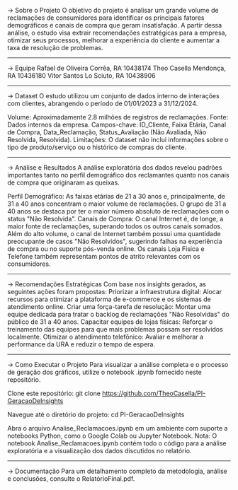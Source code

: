 -> Sobre o Projeto
O objetivo do projeto é analisar um grande volume de reclamações de consumidores para identificar os principais fatores demográficos e canais de compra que geram insatisfação. A partir dessa análise, o estudo visa extrair recomendações estratégicas para a empresa, otimizar seus processos, melhorar a experiência do cliente e aumentar a taxa de resolução de problemas.

------------------------------------------------------------------------------------------------------------------------------------------------------------------------------------------------------

-> Equipe
Rafael de Oliveira Corrêa, RA 10438174
Theo Casella Mendonça, RA 10436180
Vitor Santos Lo Sciuto, RA 10438906

------------------------------------------------------------------------------------------------------------------------------------------------------------------------------------------------------

-> Dataset
O estudo utilizou um conjunto de dados interno de interações com clientes, abrangendo o período de 01/01/2023 a 31/12/2024.

Volume: Aproximadamente 2.8 milhões de registros de reclamações.
Fonte: Dados internos da empresa.
Campos-chave: ID_Cliente, Faixa Etária, Canal de Compra, Data_Reclamação, Status_Avaliação (Não Avaliada, Não Resolvida, Resolvida).
Limitações: O dataset não inclui informações sobre o tipo de produto/serviço ou o histórico de compras do cliente.

------------------------------------------------------------------------------------------------------------------------------------------------------------------------------------------------------

-> Análise e Resultados
A análise exploratória dos dados revelou padrões importantes tanto no perfil demográfico dos reclamantes quanto nos canais de compra que originaram as queixas.

Perfil Demográfico: As faixas etárias de 21 a 30 anos e, principalmente, de 31 a 40 anos concentram o maior volume de reclamações. O grupo de 31 a 40 anos se destaca por ter o maior número absoluto de reclamações com o status "Não Resolvida".
Canais de Compra: O canal Internet é, de longe, a maior fonte de reclamações, superando todos os outros canais somados. Além do alto volume, o canal de Internet também possui uma quantidade preocupante de casos "Não Resolvidos", sugerindo falhas na experiência de compra ou no suporte pós-venda online. Os canais Loja Física e Telefone também representam pontos de atrito relevantes com os consumidores.

------------------------------------------------------------------------------------------------------------------------------------------------------------------------------------------------------

-> Recomendações Estratégicas
Com base nos insights gerados, as seguintes ações foram propostas: 
Priorizar a infraestrutura digital: Alocar recursos para otimizar a plataforma de e-commerce e os sistemas de atendimento online. 
Criar uma força-tarefa de resolução: Montar uma equipe dedicada para tratar o backlog de reclamações "Não Resolvidas" do público de 31 a 40 anos. 
Capacitar equipes de lojas físicas: Reforçar o treinamento das equipes para que mais problemas possam ser resolvidos localmente. 
Otimizar o atendimento telefônico: Avaliar e melhorar a performance da URA e reduzir o tempo de espera.

------------------------------------------------------------------------------------------------------------------------------------------------------------------------------------------------------

-> Como Executar o Projeto
Para visualizar a análise completa e o processo de geração dos gráficos, utilize o notebook .ipynb fornecido neste repositório.

Clone este repositório:
git clone https://github.com/TheoCasella/PI-GeracaoDeInsights

Navegue até o diretório do projeto:
cd PI-GeracaoDeInsights

Abra o arquivo Analise_Reclamacoes.ipynb em um ambiente com suporte a notebooks Python, como o Google Colab ou Jupyter Notebook.
Nota: O notebook Analise_Reclamacoes.ipynb contém todo o código para a análise exploratória e a visualização dos dados discutidos no relatório.

------------------------------------------------------------------------------------------------------------------------------------------------------------------------------------------------------

-> Documentação
Para um detalhamento completo da metodologia, análise e conclusões, consulte o RelatórioFinal.pdf.
